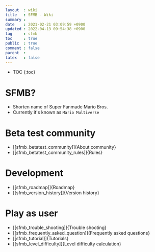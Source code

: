```yaml
---
layout  : wiki
title   : SFMB - Wiki 
summary : 
date    : 2021-02-21 03:09:59 +0900
updated : 2022-04-13 09:54:38 +0900
tag     : sfmb 
toc     : true
public  : true
comment : false
parent  : 
latex   : false
---
```

* TOC
{:toc}

# SFMB?

* Shorten name of Super Fanmade Mario Bros.
* Currently it's known as `Mario Multiverse`

# Beta test community

* [[sfmb_betatest_community]]{About community}
* [[sfmb_betatest_community_rules]]{Rules}

# Development

* [[sfmb_roadmap]]{Roadmap}
* [[sfmb_version_history]]{Version history}

# Play as user

* [[sfmb_trouble_shooting]]{Trouble shooting}
* [[sfmb_frequently_asked_question]]{Frequently asked questions}
* [[sfmb_tutorial]]{Tutorials}
* [[sfmb_level_difficulty]]{Level difficulty calculation}
